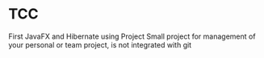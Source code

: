 # TCC
First JavaFX and Hibernate using Project
Small project for management of your personal or team project, is not integrated with git



